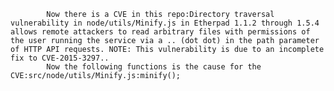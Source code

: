
            Now there is a CVE in this repo:Directory traversal vulnerability in node/utils/Minify.js in Etherpad 1.1.2 through 1.5.4 allows remote attackers to read arbitrary files with permissions of the user running the service via a .. (dot dot) in the path parameter of HTTP API requests. NOTE: This vulnerability is due to an incomplete fix to CVE-2015-3297..
            Now the following functions is the cause for the CVE:src/node/utils/Minify.js:minify();
            